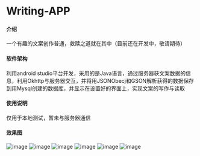# Writing-APP

#### 介绍
一个有趣的文案创作普通，救赎之道就在其中（目前还在开发中，敬请期待）

#### 软件架构
利用android studio平台开发，采用的是Java语言，通过服务器获文案数据的信息，利用Okhttp与服务器交互，并将用JSONObecj和GSON解析获得的数据保存到用Mysql创建的数据库，并显示在设置好的界面上，实现文案的写作与读取

#### 使用说明

仅用于本地测试，暂未与服务器通信

#### 效果图
![image](https://gitee.com/cloud-hair-band/Writing-APP/raw/master/image/1.jpg)
![image](https://gitee.com/cloud-hair-band/Writing-APP/raw/master/image/2.jpg)
![image](https://gitee.com/cloud-hair-band/Writing-APP/raw/master/image/3.jpg)
![image](https://gitee.com/cloud-hair-band/Writing-APP/raw/master/image/4.jpg)
![image](https://gitee.com/cloud-hair-band/Writing-APP/raw/master/image/5.jpg)
![image](https://gitee.com/cloud-hair-band/Writing-APP/raw/master/image/6.jpg)


